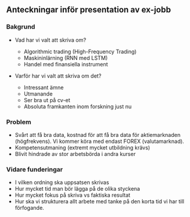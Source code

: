 ## Anteckningar inför presentation av ex-jobb

### Bakgrund

* Vad har vi valt att skriva om?
  * Algorithmic trading (High-Frequency Trading)
  * Maskininlärning (RNN med LSTM)
  * Handel med finansiella instrument

* Varför har vi valt att skriva om det?
  * Intressant ämne
  * Utmanande
  * Ser bra ut på cv-et
  * Absoluta framkanten inom forskning just nu

### Problem

* Svårt att få bra data, kostnad för att få bra data för aktiemarknaden (högfrekvens). Vi kommer köra med endast FOREX (valutamarknad).
* Kompetensutmaning (extremt mycket utbildning krävs)
* Blivit hindrade av stor arbetsbörda i andra kurser

### Vidare funderingar

* I vilken ordning ska uppsatsen skrivas
* Hur mycket tid man bör lägga på de olika styckena
* Hur mycket fokus på skriva vs faktiska resultat
* Hur ska vi strukturera allt arbete med tanke på den korta tid vi har till förfogande.
